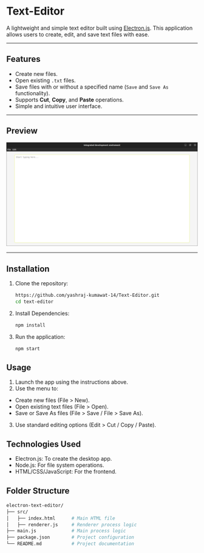 # **Text-Editor**

A lightweight and simple text editor built using [Electron.js](https://www.electronjs.org/). This application allows users to create, edit, and save text files with ease.

---

## **Features**
- Create new files.
- Open existing `.txt` files.
- Save files with or without a specified name (`Save` and `Save As` functionality).
- Supports **Cut**, **Copy**, and **Paste** operations.
- Simple and intuitive user interface.

---

## **Preview**  
![App Screenshot](screenshot/image1.png)

---

## **Installation**

1. Clone the repository:
   ```bash
   https://github.com/yashraj-kumawat-14/Text-Editor.git
   cd text-editor

2. Install Dependencies:
   ```bash
   npm install

3. Run the application:
   ```bash
   npm start

## **Usage**

1.  Launch the app using the instructions above.
2.  Use the menu to:
   -  Create new files (File > New).
   -  Open existing text files (File > Open).
   -  Save or Save As files (File > Save / File > Save As).
3.  Use standard editing options (Edit > Cut / Copy / Paste).

## **Technologies Used**
-  Electron.js: To create the desktop app.
-  Node.js: For file system operations.
-  HTML/CSS/JavaScript: For the frontend.

## **Folder Structure**
```bash
electron-text-editor/
├── src/
│   ├── index.html      # Main HTML file
│   ├── renderer.js     # Renderer process logic
├── main.js             # Main process logic
├── package.json        # Project configuration
└── README.md           # Project documentation

